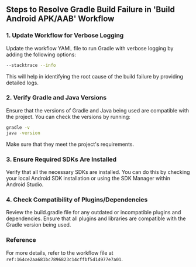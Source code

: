 ## Steps to Resolve Gradle Build Failure in 'Build Android APK/AAB' Workflow

### 1. Update Workflow for Verbose Logging
Update the workflow YAML file to run Gradle with verbose logging by adding the following options:
```bash
--stacktrace --info
```
This will help in identifying the root cause of the build failure by providing detailed logs.

### 2. Verify Gradle and Java Versions
Ensure that the versions of Gradle and Java being used are compatible with the project. You can check the versions by running:
```bash
gradle -v
java -version
```
Make sure that they meet the project's requirements.

### 3. Ensure Required SDKs Are Installed
Verify that all the necessary SDKs are installed. You can do this by checking your local Android SDK installation or using the SDK Manager within Android Studio.

### 4. Check Compatibility of Plugins/Dependencies
Review the build.gradle file for any outdated or incompatible plugins and dependencies. Ensure that all plugins and libraries are compatible with the Gradle version being used.

### Reference
For more details, refer to the workflow file at `ref:164ce2aa681bc7896823c14cffbf5d14977e7a01`.